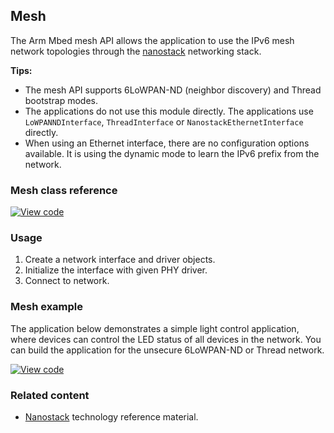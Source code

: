<h2 id="mesh-api">Mesh</h2>

The Arm Mbed mesh API allows the application to use the IPv6 mesh network topologies through the [nanostack](/docs/v5.8/reference/technology.html#nanostack) networking stack.

**Tips:**
- The mesh API supports 6LoWPAN-ND (neighbor discovery) and Thread bootstrap modes.
- The applications do not use this module directly. The applications use `LoWPANNDInterface`, `ThreadInterface` or `NanostackEthernetInterface` directly.
- When using an Ethernet interface, there are no configuration options available. It is using the dynamic mode to learn the IPv6 prefix from the network.

### Mesh class reference

[![View code](https://www.mbed.com/embed/?type=library)](http://os-doc-builder.test.mbed.com/docs/v5.8/mbed-os-api-doxy/class_mesh_interface.html)

### Usage

1. Create a network interface and driver objects.
1. Initialize the interface with given PHY driver.
1. Connect to network.

### Mesh example

The application below demonstrates a simple light control application, where devices can control the LED status of all devices in the network. You can build the application for the unsecure 6LoWPAN-ND or Thread network.

[![View code](https://www.mbed.com/embed/?url=https://github.com/ARMmbed/mbed-os-example-mesh-minimal/)](https://github.com/ARMmbed/mbed-os-example-mesh-minimal/blob/master/main.cpp)

### Related content

- [Nanostack](/docs/v5.8/reference/technology.html#nanostack) technology reference material.
